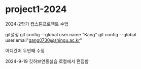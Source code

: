 # project1-2024
2024-2학기 캡스톤프로젝트 수업

git설정
git config --global user.name "Kang"
git config --global user.email"gang0730@shingu.ac.kr"

어디갔어
두번째 수정


2024-9-19 깃허브연동실습
로컬에서 편집함
